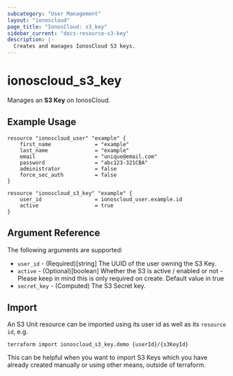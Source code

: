 ```yaml
---
subcategory: "User Management"
layout: "ionoscloud"
page_title: "IonosCloud: s3_key"
sidebar_current: "docs-resource-s3-key"
description: |-
  Creates and manages IonosCloud S3 keys.
---
```


# ionoscloud_s3_key

Manages an **S3 Key** on IonosCloud.

## Example Usage

```hcl
resource "ionoscloud_user" "example" {
    first_name              = "example"
    last_name               = "example"
    email                   = "unique@email.com"
    password                = "abc123-321CBA"
    administrator           = false
    force_sec_auth          = false
}

resource "ionoscloud_s3_key" "example" {
    user_id                 = ionoscloud_user.example.id
    active                  = true
}
```

## Argument Reference

The following arguments are supported:

- `user_id` - (Required)[string] The UUID of the user owning the S3 Key.
- `active` - (Optional)[boolean] Whether the S3 is active / enabled or not - Please keep in mind this is only required on create. Default value in true
- `secret_key` - (Computed)  The S3 Secret key.

## Import

An S3 Unit resource can be imported using its user id as well as its `resource id`, e.g.

```shell
terraform import ionoscloud_s3_key.demo {userId}/{s3KeyId}
```

This can be helpful when you want to import S3 Keys which you have already created manually or using other means, outside of terraform.
